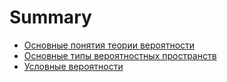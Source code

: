 # Summary

- [Основные понятия теории вероятности](./chapter_1.md)
- [Основные типы вероятностных пространств](./chapter_2.md)
- [Условные вероятности](./chapter_3.md)